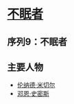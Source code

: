 # [不眠者](../途径/不眠者.md)

## 序列9：不眠者

## 主要人物

+ [伦纳德·米切尔](../人物/伦纳德·米切尔.md)
+ [邓恩·史密斯](../人物/邓恩·史密斯.md)
